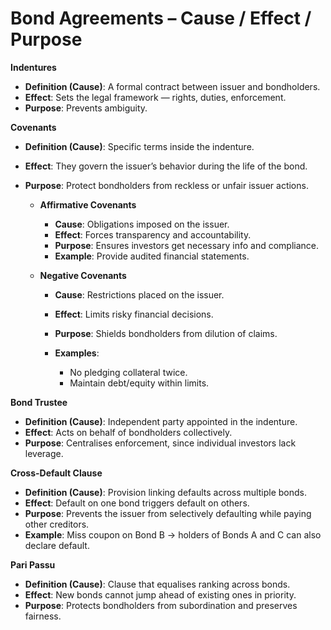 # Bond Agreements – Cause / Effect / Purpose  

**Indentures**  
* **Definition (Cause)**: A formal contract between issuer and bondholders.  
* **Effect**: Sets the legal framework — rights, duties, enforcement.  
* **Purpose**: Prevents ambiguity.   

**Covenants**  

* **Definition (Cause)**: Specific terms inside the indenture.  
* **Effect**: They govern the issuer’s behavior during the life of the bond.  
* **Purpose**: Protect bondholders from reckless or unfair issuer actions.  

  * **Affirmative Covenants**  

    * **Cause**: Obligations imposed on the issuer.  
    * **Effect**: Forces transparency and accountability.  
    * **Purpose**: Ensures investors get necessary info and compliance.  
    * **Example**: Provide audited financial statements.  

  * **Negative Covenants**  

    * **Cause**: Restrictions placed on the issuer.  
    * **Effect**: Limits risky financial decisions.  
    * **Purpose**: Shields bondholders from dilution of claims.  
    * **Examples**:  

      * No pledging collateral twice.  
      * Maintain debt/equity within limits.  

**Bond Trustee**  

* **Definition (Cause)**: Independent party appointed in the indenture.  
* **Effect**: Acts on behalf of bondholders collectively.  
* **Purpose**: Centralises enforcement, since individual investors lack leverage.  

**Cross-Default Clause**  

* **Definition (Cause)**: Provision linking defaults across multiple bonds.  
* **Effect**: Default on one bond triggers default on others.  
* **Purpose**: Prevents the issuer from selectively defaulting while paying other creditors.  
* **Example**: Miss coupon on Bond B → holders of Bonds A and C can also declare default.  

**Pari Passu**  

* **Definition (Cause)**: Clause that equalises ranking across bonds.  
* **Effect**: New bonds cannot jump ahead of existing ones in priority.  
* **Purpose**: Protects bondholders from subordination and preserves fairness.  

